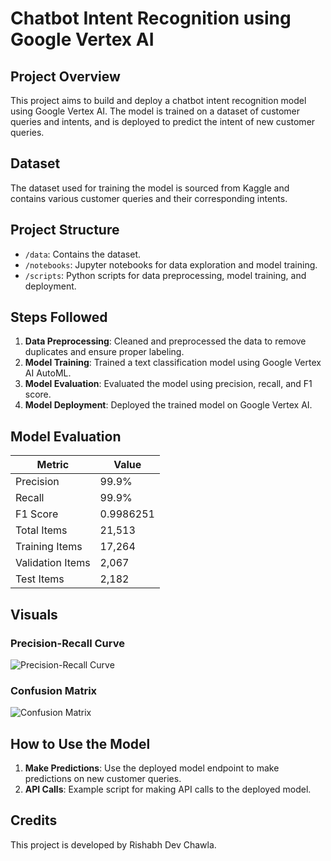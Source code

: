 # Chatbot Intent Recognition using Google Vertex AI

## Project Overview
This project aims to build and deploy a chatbot intent recognition model using Google Vertex AI. The model is trained on a dataset of customer queries and intents, and is deployed to predict the intent of new customer queries.

## Dataset
The dataset used for training the model is sourced from Kaggle and contains various customer queries and their corresponding intents.

## Project Structure
- `/data`: Contains the dataset.
- `/notebooks`: Jupyter notebooks for data exploration and model training.
- `/scripts`: Python scripts for data preprocessing, model training, and deployment.

## Steps Followed
1. **Data Preprocessing**: Cleaned and preprocessed the data to remove duplicates and ensure proper labeling.
2. **Model Training**: Trained a text classification model using Google Vertex AI AutoML.
3. **Model Evaluation**: Evaluated the model using precision, recall, and F1 score.
4. **Model Deployment**: Deployed the trained model on Google Vertex AI.

## Model Evaluation
| Metric          | Value    |
|-----------------|----------|
| Precision       | 99.9%    |
| Recall          | 99.9%    |
| F1 Score        | 0.9986251|
| Total Items     | 21,513   |
| Training Items  | 17,264   |
| Validation Items| 2,067    |
| Test Items      | 2,182    |

## Visuals
### Precision-Recall Curve
![Precision-Recall Curve](path/to/Precision_Recall.png)

### Confusion Matrix
![Confusion Matrix](path/to/Confusion_Matrix.png)

## How to Use the Model
1. **Make Predictions**: Use the deployed model endpoint to make predictions on new customer queries.
2. **API Calls**: Example script for making API calls to the deployed model.

## Credits
This project is developed by Rishabh Dev Chawla.
